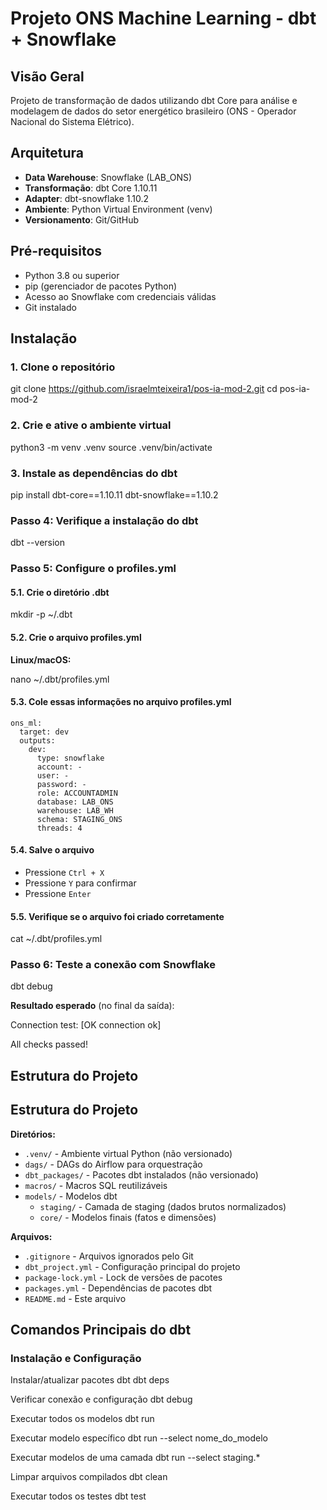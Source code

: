 # Projeto ONS Machine Learning - dbt + Snowflake

## Visão Geral

Projeto de transformação de dados utilizando dbt Core para análise e modelagem de dados do setor energético brasileiro (ONS - Operador Nacional do Sistema Elétrico).

## Arquitetura

- **Data Warehouse**: Snowflake (LAB_ONS)
- **Transformação**: dbt Core 1.10.11
- **Adapter**: dbt-snowflake 1.10.2
- **Ambiente**: Python Virtual Environment (venv)
- **Versionamento**: Git/GitHub

## Pré-requisitos

- Python 3.8 ou superior
- pip (gerenciador de pacotes Python)
- Acesso ao Snowflake com credenciais válidas
- Git instalado

## Instalação

### 1. Clone o repositório

git clone https://github.com/israelmteixeira1/pos-ia-mod-2.git
cd pos-ia-mod-2

### 2. Crie e ative o ambiente virtual

python3 -m venv .venv
source .venv/bin/activate

### 3. Instale as dependências do dbt

pip install dbt-core==1.10.11 dbt-snowflake==1.10.2


### Passo 4: Verifique a instalação do dbt

dbt --version


### Passo 5: Configure o profiles.yml

#### 5.1. Crie o diretório .dbt

mkdir -p ~/.dbt

#### 5.2. Crie o arquivo profiles.yml

**Linux/macOS:**

nano ~/.dbt/profiles.yml

#### 5.3. Cole essas informações no arquivo profiles.yml

```
ons_ml:
  target: dev
  outputs:
    dev:
      type: snowflake
      account: -
      user: -
      password: -
      role: ACCOUNTADMIN
      database: LAB_ONS
      warehouse: LAB_WH
      schema: STAGING_ONS
      threads: 4
```


      
#### 5.4. Salve o arquivo

- Pressione `Ctrl + X`
- Pressione `Y` para confirmar
- Pressione `Enter`


#### 5.5. Verifique se o arquivo foi criado corretamente

cat ~/.dbt/profiles.yml

### Passo 6: Teste a conexão com Snowflake

dbt debug

**Resultado esperado** (no final da saída):

Connection test: [OK connection ok]

All checks passed!


## Estrutura do Projeto

## Estrutura do Projeto

**Diretórios:**
- `.venv/` - Ambiente virtual Python (não versionado)
- `dags/` - DAGs do Airflow para orquestração
- `dbt_packages/` - Pacotes dbt instalados (não versionado)
- `macros/` - Macros SQL reutilizáveis
- `models/` - Modelos dbt
  - `staging/` - Camada de staging (dados brutos normalizados)
  - `core/` - Modelos finais (fatos e dimensões)

**Arquivos:**
- `.gitignore` - Arquivos ignorados pelo Git
- `dbt_project.yml` - Configuração principal do projeto
- `package-lock.yml` - Lock de versões de pacotes
- `packages.yml` - Dependências de pacotes dbt
- `README.md` - Este arquivo



## Comandos Principais do dbt

### Instalação e Configuração

Instalar/atualizar pacotes dbt
dbt deps

Verificar conexão e configuração
dbt debug

Executar todos os modelos
dbt run

Executar modelo específico
dbt run --select nome_do_modelo

Executar modelos de uma camada
dbt run --select staging.*

Limpar arquivos compilados
dbt clean

Executar todos os testes
dbt test
